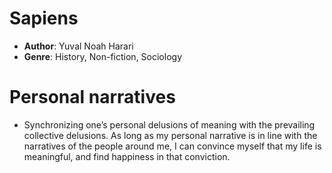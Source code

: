 # Sapiens
- **Author**: Yuval Noah Harari 
- **Genre**: History, Non-fiction, Sociology

# Personal narratives
- Synchronizing one’s personal delusions of meaning with the prevailing collective delusions.  As long as my personal narrative is in line with the narratives of the people around me, I can convince myself that my life is meaningful, and find happiness in that conviction.